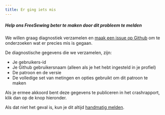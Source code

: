 ```yaml
---
title: Er ging iets mis
---
```


##### Help ons FreeSewing beter te maken door dit probleem te melden

We willen graag diagnostiek verzamelen en [maak een issue op Github](https://github.com/freesewing/freesewing/issues/new) om te onderzoeken wat er precies mis is gegaan.

De diagnostische gegevens die we verzamelen, zijn:

 - Je gebruikers-id
 - Je Github gebruikersnaam (alleen als je het hebt ingesteld in je profiel)
 - De patroon en de versie
 - De volledige set van metingen en opties gebruikt om dit patroon te maken

Als je ermee akkoord bent deze gegevens te publiceren in het crashrapport, klik dan op de knop hieronder.

Als dat niet het geval is, kun je dit altijd [handmatig melden](https://github.com/freesewing/freesewing/issues/new).
